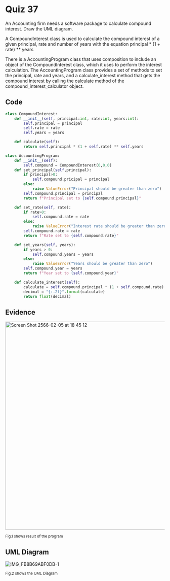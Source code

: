 # Quiz 37

An Accounting firm needs a software package to calculate compound interest. Draw the UML diagram.

A CompoundInterest class is used to calculate the compound interest of a given principal, rate and number of years with the equation principal * (1 + rate) ** years

There is a AccountingProgram class that uses composition to include an object of the CompoundInterest class, which it uses to perform the interest calculation.
The AccountingProgram class provides a set of methods to set the principal, rate and years, and a calculate_interest method that gets the compound interest by calling the calculate method of the compound_interest_calculator object.

## Code

```py
class CompoundInterest:
    def __init__(self, principal:int, rate:int, years:int):
        self.principal = principal
        self.rate = rate
        self.years = years

    def calculate(self):
        return self.principal * (1 + self.rate) ** self.years

class AccountingProgram:
    def __init__(self):
        self.compound = CompoundInterest(0,0,0)
    def set_principal(self,principal):
        if principal>0:
            self.compound.pricipal = principal
        else:
            raise ValueError("Principal should be greater than zero")
        self.compound.principal = principal
        return f"Principal set to {self.compound.principal}"

    def set_rate(self, rate):
        if rate>0:
            self.compound.rate = rate
        else:
            raise ValueError("Interest rate should be greater than zero")
        self.compound.rate = rate
        return f"Rate set to {self.compound.rate}"

    def set_years(self, years):
        if years > 0:
            self.compound.years = years
        else:
            raise ValueError("Years should be greater than zero")
        self.compound.year = years
        return f"Year set to {self.compound.year}"

    def calculate_interest(self):
        calculate = self.compound.principal * (1 + self.compound.rate) ** self.compound.years
        decimal = "{:.2f}".format(calculate)
        return float(decimal)

```

## Evidence

<img width="656" alt="Screen Shot 2566-02-05 at 18 45 12" src="https://user-images.githubusercontent.com/111941936/216812010-4359709f-1927-4a70-8aa0-8cdebb5383e0.png">

<sub>Fig.1 shows result of the program
    
## UML Diagram

![IMG_FB8B69ABF0DB-1](https://user-images.githubusercontent.com/111941936/216827516-b331b605-4dbb-4d9a-8a75-751c6b959301.jpeg)

<sub>Fig.2 shows the UML Diagram
